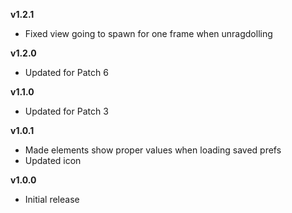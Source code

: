 **v1.2.1**
- Fixed view going to spawn for one frame when unragdolling

**v1.2.0**
- Updated for Patch 6

**v1.1.0**
- Updated for Patch 3

**v1.0.1**
- Made elements show proper values when loading saved prefs
- Updated icon

**v1.0.0**
- Initial release